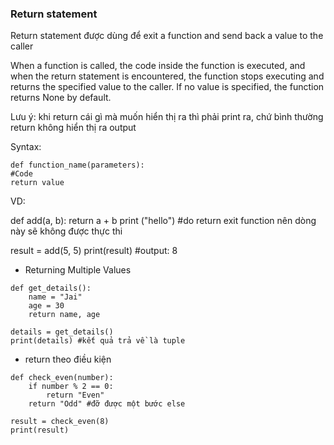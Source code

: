 


 
### Return statement 
Return statement được dùng để exit a function and send back a value to the caller

When a function is called, the code inside the function is executed, and when the return statement is encountered, the function stops executing and returns the specified value to the caller. If no value is specified, the function returns None by default.

Lưu ý: khi return cái gì mà muốn hiển thị ra thì phải print ra, chứ bình thường return không hiển thị ra output

Syntax:
```
def function_name(parameters):
#Code
return value
```

VD:


def add(a, b):
    return a + b
	print ("hello") #do return exit function nên dòng này sẽ không được thực thi

result = add(5, 5)
print(result) #output: 8



- Returning Multiple Values
```
def get_details():
    name = "Jai"
    age = 30
    return name, age
    
details = get_details()
print(details) #kết quả trả về là tuple
```

- return theo điều kiện

```
def check_even(number):
    if number % 2 == 0:
        return "Even"
    return "Odd" #đỡ được một bước else

result = check_even(8)
print(result)

```
